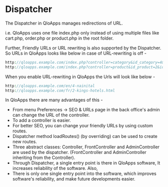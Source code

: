 # Dispatcher

The Dispatcher in QloApps manages redirections of URL.

i.e. QloApps uses one file index.php only instead of using multiple files like cart.php, order.php or product.php in the root folder.

Further, Friendly URLs or URL rewriting is also supported by the Dispatcher. 
So URLs in QloApps looks like below in case of URL-rewriting is off -

```php
http://qloapps.example.com/index.php?controller=category&id_category=4&id_lang=1
http://qloapps.example.com/index.php?controller=product&id_product=2&id_lang=2
```
When you enable URL-rewriting in QloApps the Urls will look like below -

```php
http://qloapps.example.com/en/4-nainital
http://qloapps.example.com/fr/2-kings-hotels.html
```

In QloApps there are many advantages of this -

- From menu Preferences -> SEO & URLs page in the back office's admin can change the URL of the controller.
- To add a controller is easier.
- For better SEO, you can change your friendly URLs by using custom routes.
- Dispatcher method loadRoutes() (by overriding) can be used to create new routes.
- Three abstract classes: Controller, FrontController and AdminController are used by the dispatcher. (FrontController and AdminController inheriting from the Controller).
- Through Dispatcher, a single entry point is there in QloApps software, It increases reliability of the software. Also, 
- There is only one single entry point into the software, which improves software's reliability, and make future developments easier.
